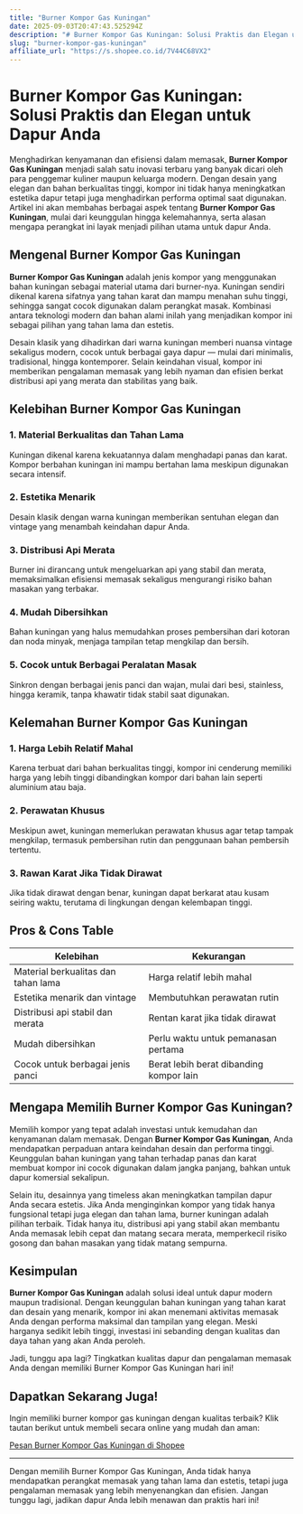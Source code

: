 ```yaml
---
title: "Burner Kompor Gas Kuningan"
date: 2025-09-03T20:47:43.525294Z
description: "# Burner Kompor Gas Kuningan: Solusi Praktis dan Elegan untuk Dapur Anda..."
slug: "burner-kompor-gas-kuningan"
affiliate_url: "https://s.shopee.co.id/7V44C68VX2"
---
```

# Burner Kompor Gas Kuningan: Solusi Praktis dan Elegan untuk Dapur Anda

Menghadirkan kenyamanan dan efisiensi dalam memasak, **Burner Kompor Gas Kuningan** menjadi salah satu inovasi terbaru yang banyak dicari oleh para penggemar kuliner maupun keluarga modern. Dengan desain yang elegan dan bahan berkualitas tinggi, kompor ini tidak hanya meningkatkan estetika dapur tetapi juga menghadirkan performa optimal saat digunakan. Artikel ini akan membahas berbagai aspek tentang **Burner Kompor Gas Kuningan**, mulai dari keunggulan hingga kelemahannya, serta alasan mengapa perangkat ini layak menjadi pilihan utama untuk dapur Anda.

## Mengenal Burner Kompor Gas Kuningan

**Burner Kompor Gas Kuningan** adalah jenis kompor yang menggunakan bahan kuningan sebagai material utama dari burner-nya. Kuningan sendiri dikenal karena sifatnya yang tahan karat dan mampu menahan suhu tinggi, sehingga sangat cocok digunakan dalam perangkat masak. Kombinasi antara teknologi modern dan bahan alami inilah yang menjadikan kompor ini sebagai pilihan yang tahan lama dan estetis.

Desain klasik yang dihadirkan dari warna kuningan memberi nuansa vintage sekaligus modern, cocok untuk berbagai gaya dapur — mulai dari minimalis, tradisional, hingga kontemporer. Selain keindahan visual, kompor ini memberikan pengalaman memasak yang lebih nyaman dan efisien berkat distribusi api yang merata dan stabilitas yang baik.

## Kelebihan Burner Kompor Gas Kuningan

### 1. Material Berkualitas dan Tahan Lama  
Kuningan dikenal karena kekuatannya dalam menghadapi panas dan karat. Kompor berbahan kuningan ini mampu bertahan lama meskipun digunakan secara intensif.

### 2. Estetika Menarik  
Desain klasik dengan warna kuningan memberikan sentuhan elegan dan vintage yang menambah keindahan dapur Anda.

### 3. Distribusi Api Merata  
Burner ini dirancang untuk mengeluarkan api yang stabil dan merata, memaksimalkan efisiensi memasak sekaligus mengurangi risiko bahan masakan yang terbakar.

### 4. Mudah Dibersihkan  
Bahan kuningan yang halus memudahkan proses pembersihan dari kotoran dan noda minyak, menjaga tampilan tetap mengkilap dan bersih.

### 5. Cocok untuk Berbagai Peralatan Masak  
Sinkron dengan berbagai jenis panci dan wajan, mulai dari besi, stainless, hingga keramik, tanpa khawatir tidak stabil saat digunakan.

## Kelemahan Burner Kompor Gas Kuningan

### 1. Harga Lebih Relatif Mahal  
Karena terbuat dari bahan berkualitas tinggi, kompor ini cenderung memiliki harga yang lebih tinggi dibandingkan kompor dari bahan lain seperti aluminium atau baja.

### 2. Perawatan Khusus  
Meskipun awet, kuningan memerlukan perawatan khusus agar tetap tampak mengkilap, termasuk pembersihan rutin dan penggunaan bahan pembersih tertentu.

### 3. Rawan Karat Jika Tidak Dirawat  
Jika tidak dirawat dengan benar, kuningan dapat berkarat atau kusam seiring waktu, terutama di lingkungan dengan kelembapan tinggi.

## Pros & Cons Table

| Kelebihan                                 | Kekurangan                                  |
|--------------------------------------------|--------------------------------------------|
| Material berkualitas dan tahan lama       | Harga relatif lebih mahal                |
| Estetika menarik dan vintage            | Membutuhkan perawatan rutin             |
| Distribusi api stabil dan merata       | Rentan karat jika tidak dirawat         |
| Mudah dibersihkan                        | Perlu waktu untuk pemanasan pertama     |
| Cocok untuk berbagai jenis panci        | Berat lebih berat dibanding kompor lain |

## Mengapa Memilih Burner Kompor Gas Kuningan?

Memilih kompor yang tepat adalah investasi untuk kemudahan dan kenyamanan dalam memasak. Dengan **Burner Kompor Gas Kuningan**, Anda mendapatkan perpaduan antara keindahan desain dan performa tinggi. Keunggulan bahan kuningan yang tahan terhadap panas dan karat membuat kompor ini cocok digunakan dalam jangka panjang, bahkan untuk dapur komersial sekalipun.

Selain itu, desainnya yang timeless akan meningkatkan tampilan dapur Anda secara estetis. Jika Anda menginginkan kompor yang tidak hanya fungsional tetapi juga elegan dan tahan lama, burner kuningan adalah pilihan terbaik. Tidak hanya itu, distribusi api yang stabil akan membantu Anda memasak lebih cepat dan matang secara merata, memperkecil risiko gosong dan bahan masakan yang tidak matang sempurna.

## Kesimpulan

**Burner Kompor Gas Kuningan** adalah solusi ideal untuk dapur modern maupun tradisional. Dengan keunggulan bahan kuningan yang tahan karat dan desain yang menarik, kompor ini akan menemani aktivitas memasak Anda dengan performa maksimal dan tampilan yang elegan. Meski harganya sedikit lebih tinggi, investasi ini sebanding dengan kualitas dan daya tahan yang akan Anda peroleh.

Jadi, tunggu apa lagi? Tingkatkan kualitas dapur dan pengalaman memasak Anda dengan memiliki Burner Kompor Gas Kuningan hari ini!

## Dapatkan Sekarang Juga!

Ingin memiliki burner kompor gas kuningan dengan kualitas terbaik? Klik tautan berikut untuk membeli secara online yang mudah dan aman: 

[Pesan Burner Kompor Gas Kuningan di Shopee](https://s.shopee.co.id/7V44C68VX2)

---

Dengan memilih Burner Kompor Gas Kuningan, Anda tidak hanya mendapatkan perangkat memasak yang tahan lama dan estetis, tetapi juga pengalaman memasak yang lebih menyenangkan dan efisien. Jangan tunggu lagi, jadikan dapur Anda lebih menawan dan praktis hari ini!